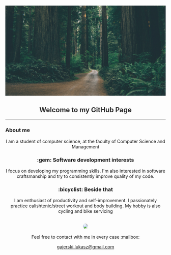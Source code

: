 
<div style="opacity:0.9">

![](assets/images/background.jpg)
<h2 style="text-align: center"> Welcome to my GitHub Page </h2>
</div>

<hr style="opacity:0.5">

<h3 align: center> About me </h3>

<p style="text-align: center">
I am a student of computer science, at the faculty of Computer Science and Management 
</p>

<h3 style="text-align: center"> :gem: Software development interests </h3>
<p style="text-align: center">
I focus on developing my programming skills. I'm also interested in software craftsmanship and try to consistently improve quality of my code.
</p>

<h3 style="text-align: center"> :bicyclist: Beside that </h3>
<p style="text-align: center">
I am enthusiast of productivity and self-improvement. I passionately practice calishtenic/street workout and body building. My hobby is also cycling and bike servicing
</p>
<br>
<div style="text-align:center">
<img src="https://avatars0.githubusercontent.com/u/44710226?s=460&v=4"  width="100px;" style="border-radius:50px;">
</div>
<div style="text-align:center">
<p style="text-align: center">
Feel free to contact with me in every case :mailbox:

gajerski.lukasz@gmail.com
</p>
</div>
